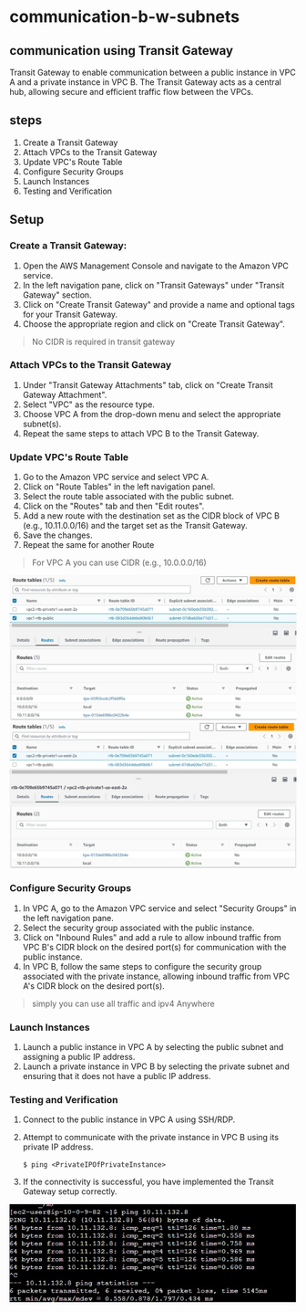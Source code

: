 # communication-b-w-subnets

## communication using Transit Gateway

Transit Gateway to enable communication between a public instance in VPC A and a private instance in VPC B. The Transit Gateway acts as a central hub, allowing secure and efficient traffic flow between the VPCs.

## steps

1. Create a Transit Gateway
2. Attach VPCs to the Transit Gateway
3. Update VPC's Route Table
4. Configure Security Groups
5. Launch Instances
6. Testing and Verification

## Setup

### **Create a Transit Gateway**:

1. Open the AWS Management Console and navigate to the Amazon VPC service.
2. In the left navigation pane, click on "Transit Gateways" under "Transit Gateway" section.
3. Click on "Create Transit Gateway" and provide a name and optional tags for your Transit Gateway.
4. Choose the appropriate region and click on "Create Transit Gateway".

> No CIDR is required in transit gateway

### **Attach VPCs to the Transit Gateway**

1. Under "Transit Gateway Attachments" tab, click on "Create Transit Gateway Attachment".
2. Select "VPC" as the resource type.
3. Choose VPC A from the drop-down menu and select the appropriate subnet(s).
4. Repeat the same steps to attach VPC B to the Transit Gateway.

### **Update VPC's Route Table**

1. Go to the Amazon VPC service and select VPC A.
2. Click on "Route Tables" in the left navigation panel.
3. Select the route table associated with the public subnet.
4. Click on the "Routes" tab and then "Edit routes".
5. Add a new route with the destination set as the CIDR block of VPC B (e.g., 10.11.0.0/16) and the target set as the Transit Gateway.
6. Save the changes.
7. Repeat the same for another Route

> For VPC A you can use CIDR (e.g., 10.0.0.0/16)

![Public Route](./images/public%20route.jpg)
![Private Route](./images/private%20route.jpg)

### **Configure Security Groups**

1. In VPC A, go to the Amazon VPC service and select "Security Groups" in the left navigation pane.
2. Select the security group associated with the public instance.
3. Click on "Inbound Rules" and add a rule to allow inbound traffic from VPC B's CIDR block on the desired port(s) for communication with the public instance.
4. In VPC B, follow the same steps to configure the security group associated with the private instance, allowing inbound traffic from VPC A's CIDR block on the desired port(s).

> simply you can use all traffic and ipv4 Anywhere

### **Launch Instances**

1. Launch a public instance in VPC A by selecting the public subnet and assigning a public IP address.
2. Launch a private instance in VPC B by selecting the private subnet and ensuring that it does not have a public IP address.

### **Testing and Verification**

1. Connect to the public instance in VPC A using SSH/RDP.
2. Attempt to communicate with the private instance in VPC B using its private IP address.

    ```console
    $ ping <PrivateIPOfPrivateInstance>
    ```

3. If the connectivity is successful, you have implemented the Transit Gateway setup correctly.

![Verification](./images/verification.jpg)